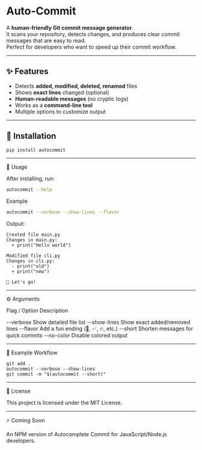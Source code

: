 # Auto-Commit

A **human-friendly Git commit message generator**.  
It scans your repository, detects changes, and produces clear commit messages that are easy to read.  
Perfect for developers who want to speed up their commit workflow.

---

## ✨ Features
- Detects **added, modified, deleted, renamed** files
- Shows **exact lines** changed (optional)
- **Human-readable messages** (no cryptic logs)
- Works as a **command-line tool**
- Multiple options to customize output

---

## 🚀 Installation
```bash
pip install autocommit
```

---

🔧 Usage

After installing, run:
```bash
autocommit --help
```
Example
```bash
autocommit --verbose --show-lines --flavor
```
Output:
```
Created file main.py
Changes in main.py:
  + print("Hello world")

Modified file cli.py
Changes in cli.py:
  - print("old")
  + print("new")

🚀 Let's go!
```

---

⚙️ Arguments

Flag / Option	Description

--verbose	Show detailed file list
--show-lines	Show exact added/removed lines
--flavor	Add a fun ending (🚀, ✅, 🔥, etc.)
--short	Shorten messages for quick commits
--no-color	Disable colored output



---

📌 Example Workflow
```
git add .
autocommit --verbose --show-lines
git commit -m "$(autocommit --short)"
```

---

📝 License

This project is licensed under the MIT License.


---

⚡ Coming Soon

An NPM version of Autocomplete Commit for JavaScript/Node.js developers.
